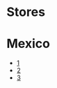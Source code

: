 Stores
==

# Mexico

- [1](http://blastbot.io/)
- [2](http://www.techmind.mx/)
- [3](https://hetpro-store.com)